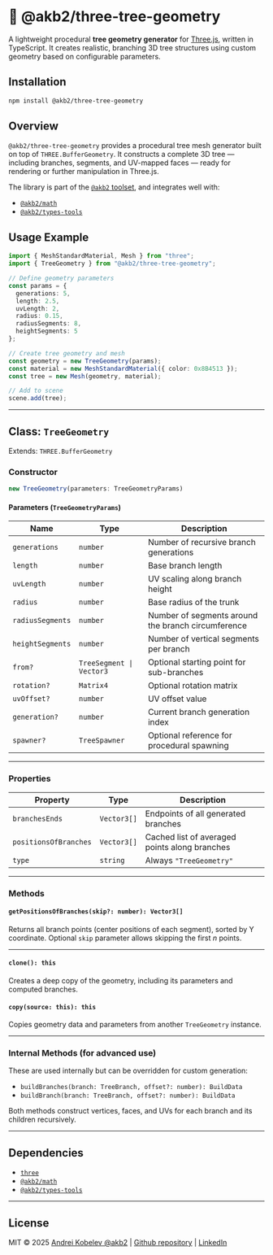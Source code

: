 # 🌳 @akb2/three-tree-geometry

A lightweight procedural **tree geometry generator** for [Three.js](https://threejs.org), written in TypeScript. It creates realistic, branching 3D tree structures using custom geometry based on configurable parameters.

## Installation

```bash
npm install @akb2/three-tree-geometry
```

## Overview

`@akb2/three-tree-geometry` provides a procedural tree mesh generator built on top of `THREE.BufferGeometry`. It constructs a complete 3D tree — including branches, segments, and UV-mapped faces — ready for rendering or further manipulation in Three.js.

The library is part of the [`@akb2` toolset](https://www.npmjs.com/org/akb2), and integrates well with:

* [`@akb2/math`](https://www.npmjs.com/package/@akb2/math)
* [`@akb2/types-tools`](https://www.npmjs.com/package/@akb2/types-tools)

## Usage Example

```ts
import { MeshStandardMaterial, Mesh } from "three";
import { TreeGeometry } from "@akb2/three-tree-geometry";

// Define geometry parameters
const params = {
  generations: 5,
  length: 2.5,
  uvLength: 2,
  radius: 0.15,
  radiusSegments: 8,
  heightSegments: 5
};

// Create tree geometry and mesh
const geometry = new TreeGeometry(params);
const material = new MeshStandardMaterial({ color: 0x8B4513 });
const tree = new Mesh(geometry, material);

// Add to scene
scene.add(tree);
```

---

## Class: `TreeGeometry`

Extends: `THREE.BufferGeometry`

### Constructor

```ts
new TreeGeometry(parameters: TreeGeometryParams)
```

#### Parameters (`TreeGeometryParams`)

| Name             | Type                     | Description                                        |
| ---------------- | ------------------------ | -------------------------------------------------- |
| `generations`    | `number`                 | Number of recursive branch generations             |
| `length`         | `number`                 | Base branch length                                 |
| `uvLength`       | `number`                 | UV scaling along branch height                     |
| `radius`         | `number`                 | Base radius of the trunk                           |
| `radiusSegments` | `number`                 | Number of segments around the branch circumference |
| `heightSegments` | `number`                 | Number of vertical segments per branch             |
| `from?`          | `TreeSegment \| Vector3` | Optional starting point for sub-branches           |
| `rotation?`      | `Matrix4`                | Optional rotation matrix                           |
| `uvOffset?`      | `number`                 | UV offset value                                    |
| `generation?`    | `number`                 | Current branch generation index                    |
| `spawner?`       | `TreeSpawner`            | Optional reference for procedural spawning         |

---

### Properties

| Property              | Type        | Description                                   |
| --------------------- | ----------- | --------------------------------------------- |
| `branchesEnds`        | `Vector3[]` | Endpoints of all generated branches           |
| `positionsOfBranches` | `Vector3[]` | Cached list of averaged points along branches |
| `type`                | `string`    | Always `"TreeGeometry"`                       |

---

### Methods

#### `getPositionsOfBranches(skip?: number): Vector3[]`

Returns all branch points (center positions of each segment), sorted by Y coordinate.
Optional `skip` parameter allows skipping the first *n* points.

---

#### `clone(): this`

Creates a deep copy of the geometry, including its parameters and computed branches.

#### `copy(source: this): this`

Copies geometry data and parameters from another `TreeGeometry` instance.

---

### Internal Methods (for advanced use)

These are used internally but can be overridden for custom generation:

* `buildBranches(branch: TreeBranch, offset?: number): BuildData`
* `buildBranch(branch: TreeBranch, offset?: number): BuildData`

Both methods construct vertices, faces, and UVs for each branch and its children recursively.

---

## Dependencies

* [`three`](https://www.npmjs.com/package/three)
* [`@akb2/math`](https://www.npmjs.com/package/@akb2/math)
* [`@akb2/types-tools`](https://www.npmjs.com/package/@akb2/types-tools)

---

## License

MIT © 2025 [Andrei Kobelev @akb2](https://github.com/akb2)
| [Github repository](https://github.com/akb2/three-tree-geometry)
| [LinkedIn](http://linkedin.com/in/akb2)
